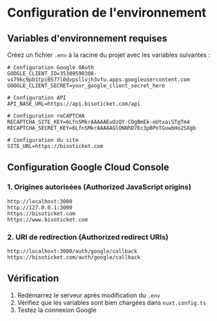 # Configuration de l'environnement

## Variables d'environnement requises

Créez un fichier `.env` à la racine du projet avec les variables suivantes :

```env
# Configuration Google OAuth
GOOGLE_CLIENT_ID=35309590308-vs79kc9pb1tpi0577l0dvpsllvjh3vfu.apps.googleusercontent.com
GOOGLE_CLIENT_SECRET=your_google_client_secret_here

# Configuration API
API_BASE_URL=https://api.bisoticket.com/api

# Configuration reCAPTCHA
RECAPTCHA_SITE_KEY=6LfnSMkrAAAAAEuOzQY-COgBmEk-oUtxaiSTgTm4
RECAPTCHA_SECRET_KEY=6LfnSMkrAAAAAGlONNhD7Ec3pBPoTGuwbHo2SXgb

# Configuration du site
SITE_URL=https://bisoticket.com
```

## Configuration Google Cloud Console

### 1. Origines autorisées (Authorized JavaScript origins)
```
http://localhost:3000
http://127.0.0.1:3000
https://bisoticket.com
https://www.bisoticket.com
```

### 2. URI de redirection (Authorized redirect URIs)
```
http://localhost:3000/auth/google/callback
https://bisoticket.com/auth/google/callback
```

## Vérification

1. Redémarrez le serveur après modification du `.env`
2. Vérifiez que les variables sont bien chargées dans `nuxt.config.ts`
3. Testez la connexion Google

